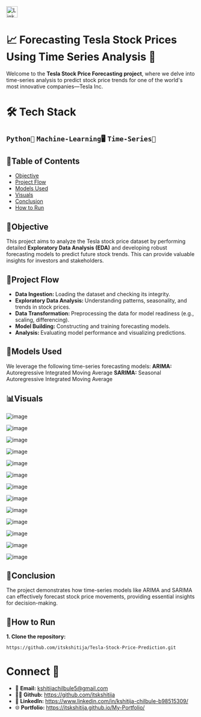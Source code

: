 <a href="https://www.linkedin.com/in/kshitija-chilbule-b98515309/" target="_blank">
  <img src="https://img.shields.io/badge/LinkedIn-Connect-blue?style=flat&logo=linkedin" alt="LinkedIn Badge" style="height: 30px; width: auto;">
</a>

# 📈 Forecasting Tesla Stock Prices Using Time Series Analysis 🚗
Welcome to the <b>Tesla Stock Price Forecasting project</b>, where we delve into time-series analysis to predict stock price trends for one of the world's most innovative companies—Tesla Inc.

# 🛠️ Tech Stack
## `Python🐍` `Machine-Learning🖥️` `Time-Series🎢`

## 📜Table of Contents 
- [Objective](#objective)
- [Project Flow](#project-flow)
- [Models Used](#models-used)
- [Visuals](#visuals)
- [Conclusion](#conclusion)
- [How to Run](#how-to-run)


## 🎯Objective
This project aims to analyze the Tesla stock price dataset by performing detailed <b>Exploratory Data Analysis (EDA)</b> and developing robust forecasting models to predict future stock trends. This can provide valuable insights for investors and stakeholders.

## 🌟Project Flow
- <b>Data Ingestion: </b> Loading the dataset and checking its integrity.
- <b>Exploratory Data Analysis: </b> Understanding patterns, seasonality, and trends in stock prices.
- <b>Data Transformation: </b> Preprocessing the data for model readiness (e.g., scaling, differencing).
- <b>Model Building: </b> Constructing and training forecasting models.
- <b>Analysis: </b> Evaluating model performance and visualizing predictions.

## 🔢Models Used
We leverage the following time-series forecasting models:
<b>ARIMA:</b>  Autoregressive Integrated Moving Average
<b>SARIMA:</b> Seasonal Autoregressive Integrated Moving Average

## 📊Visuals
![image](https://github.com/user-attachments/assets/dbe36f39-be81-4f55-ac16-f072f8355e0e)


![image](https://github.com/user-attachments/assets/da7da241-25d1-4ca3-914f-ffcd36c212c3)


![image](https://github.com/user-attachments/assets/9b0a733d-c042-411c-95da-abd252385417)



![image](https://github.com/user-attachments/assets/ff43b3b4-50ed-40a9-80d6-60478aa5d553)



![image](https://github.com/user-attachments/assets/57fe2bae-6748-414e-8377-6a39bd2be3e9)



![image](https://github.com/user-attachments/assets/31cac2bf-abec-47ea-97ee-ec7bb0ebafc9)



![image](https://github.com/user-attachments/assets/7624f942-3bea-43fd-9959-be603453cc22)



![image](https://github.com/user-attachments/assets/61414ef6-c2a6-43a2-8447-69e53c0c6561)



![image](https://github.com/user-attachments/assets/7566ac07-187f-4445-848c-40046f57fa16)



![image](https://github.com/user-attachments/assets/e79a2274-dc66-4081-b640-b9a0056b90e0)



![image](https://github.com/user-attachments/assets/e29f0b60-2a1a-4cdf-a524-ebdb905c5f0b)



![image](https://github.com/user-attachments/assets/c1947ab8-df94-46ca-803a-1f2d50f6d250)



![image](https://github.com/user-attachments/assets/d688a9df-450e-4d35-a395-44b78a477548)




## 📌Conclusion
The project demonstrates how time-series models like ARIMA and SARIMA can effectively forecast stock price movements, providing essential insights for decision-making.

## 🚀How to Run
<b>1. Clone the repository:</b>
```
https://github.com/itskshitija/Tesla-Stock-Price-Prediction.git
```

# Connect 🤝
- 📩 <b>Email:</b> kshitijachilbule5@gmail.com
- 👩‍💻 <b>Github:</b> https://github.com/itskshitija
- 📶 <b>LinkedIn:</b> https://www.linkedin.com/in/kshitija-chilbule-b98515309/
- 🌐 <b>Portfolio:</b> https://itskshitija.github.io/My-Portfolio/
